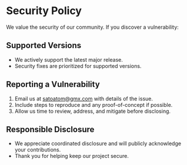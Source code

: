 # Security Policy

We value the security of our community. If you discover a vulnerability:

## Supported Versions
- We actively support the latest major release.
- Security fixes are prioritized for supported versions.

## Reporting a Vulnerability
1. Email us at satoatom@gmx.com with details of the issue.
2. Include steps to reproduce and any proof-of-concept if possible.
3. Allow us time to review, address, and mitigate before disclosing.

## Responsible Disclosure
- We appreciate coordinated disclosure and will publicly acknowledge your contributions.
- Thank you for helping keep our project secure.
